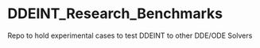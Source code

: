 # DDEINT_Research_Benchmarks
Repo to hold experimental cases to test DDEINT to other DDE/ODE Solvers

